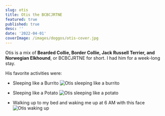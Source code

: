 ```yaml
---
slug: otis
title: Otis the BCBCJRTNE
featured: true
published: true
desc: ''
date: '2022-04-01'
coverImage: /images/doggos/otis-cover.jpg
---
```


Otis is a mix of **Bearded Collie, Border Collie, Jack Russell Terrier, and Norwegian Elkhound**, or BCBCJRTNE for short. I had him for a week-long stay.

His favorite activities were:

- Sleeping like a Burrito
  ![Otis sleeping like a burrito](/images/doggos/otis-burrito.jpg)

- Sleeping like a Potato
  ![Otis sleeping like a potato](/images/doggos/otis-potato.jpg)

- Walking up to my bed and waking me up at 6 AM with this face
  ![Otis waking up](/images/doggos/otis-bonjour.jpg)

